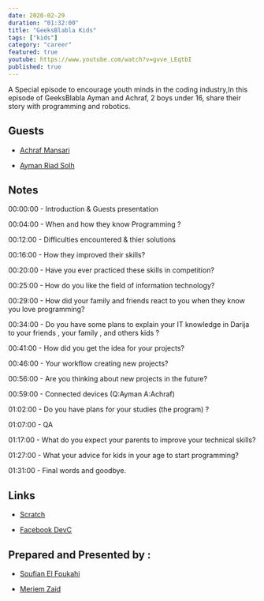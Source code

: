 ```yaml
---
date: 2020-02-29
duration: "01:32:00"
title: "GeeksBlabla Kids"
tags: ["kids"]
category: "career"
featured: true
youtube: https://www.youtube.com/watch?v=gvve_LEqtbI
published: true
---
```


A Special episode to encourage youth minds in the coding industry,In this episode of GeeksBlabla Ayman and Achraf, 2 boys under 16, share their story with programming and robotics.

## Guests

- [Achraf Mansari](https://www.facebook.com/itsachrafmansari/)

- [Ayman Riad Solh]()

## Notes

00:00:00 - Introduction & Guests presentation

00:04:00 - When and how they know Programming ?

00:12:00 - Difficulties encountered & thier solutions

00:16:00 - How they improved their skills?

00:20:00 - Have you ever practiced these skills in competition?

00:25:00 - How do you like the field of information technology?

00:29:00 - How did your family and friends react to you when they know you love programming?

00:34:00 - Do you have some plans to explain your IT knowledge in Darija to your friends , your family , and others kids ?

00:41:00 - How did you get the idea for your projects?

00:46:00 - Your workflow creating new projects?

00:56:00 - Are you thinking about new projects in the future?

00:59:00 - Connected devices (Q:Ayman A:Achraf)

01:02:00 - Do you have plans for your studies (the program) ?

01:07:00 - QA

01:17:00 - What do you expect your parents to improve your technical skills?

01:27:00 - What your advice for kids in your age to start programming?

01:31:00 - Final words and goodbye.

## Links

- [Scratch](http://scratch.mit.edu/)

- [Facebook DevC](https://www.facebook.com/groups/DevC.Casablanca/?hc_ref=ARQQY8zH-NAV8646DsgW8RNoO1DNoBuf-43ao4kIFvZZMJCV4jpw7-hSQ2C0DmFkkdI&ref=nf_target)

## Prepared and Presented by :

- [Soufian El Foukahi](https://twitter.com/soufianelf/)

- [Meriem Zaid](https://www.facebook.com/MeriemZaid)
